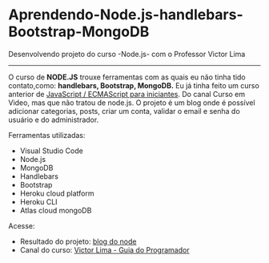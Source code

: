 # Aprendendo-Node.js-handlebars-Bootstrap-MongoDB
 Desenvolvendo projeto do curso -Node.js- com o Professor Victor Lima
 ***
 O curso de **NODE.JS** trouxe ferramentas com as quais eu não tinha tido contato,como: **handlebars, Bootstrap, MongoDB.** Eu já tinha feito um curso anterior de  [JavaScript / ECMAScript para iniciantes](https://www.youtube.com/playlist?list=PLHz_AreHm4dlsK3Nr9GVvXCbpQyHQl1o1). Do canal Curso em Video, mas que não tratou de node.js. O projeto é um blog onde é possível adicionar categorias, posts, criar um conta, validar o email e senha do usuário e do administrador.
 
Ferramentas utilizadas:
* Visual Studio Code
* Node.js
* MongoDB
* Handlebars
* Bootstrap
* Heroku cloud platform
* Heroku CLI
* Atlas cloud mongoDB

Acesse:
* Resultado do projeto: [blog do node](https://safe-gorge-65185.herokuapp.com/)
* Canal do curso: [Victor Lima - Guia do Programador](https://www.youtube.com/channel/UC_issB-37g9lwfAA37fy2Tg)
 
